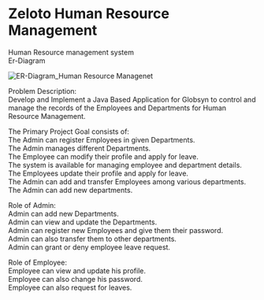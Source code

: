 # Zeloto Human Resource Management
Human Resource management system                                                                                                                                         
Er-Diagram

![ER-Diagram_Human Resource Managenet](https://user-images.githubusercontent.com/105917614/205678924-185d5141-90d8-4a12-8799-ad32776d8500.jpg)

Problem Description:                             
Develop and Implement a Java Based Application for Globsyn to control and manage the records of the Employees and Departments for Human Resource Management.

The Primary Project Goal consists of:                                                                      
The Admin can register Employees in given Departments.                                            
The Admin manages different Departments.                               
The Employee can modify their profile and apply for leave.                   
The system is available for managing employee and department details.                       
The Employees update their profile and apply for leave.                                   
The Admin can add and transfer Employees among various departments.                        
The Admin can add new departments.                         

Role of Admin:                                   
Admin can add new Departments.                        
Admin can view and update the Departments.                            
Admin can register new Employees and give them their password.                      
Admin can also transfer them to other departments.                     
Admin can grant or deny employee leave request.                          

Role of Employee:                             
Employee can view and update his profile.                      
Employee can also change his password.                            
Employee can also request for leaves.                

